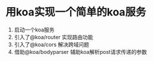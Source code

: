 # 用koa实现一个简单的koa服务

1. 启动一个koa服务
2. 引入了@koa/router 实现路由功能
3. 引入了@koa/cors 解决跨域问题
4. 借助@koa/bodyparser 辅助koa解析post请求传递的参数
